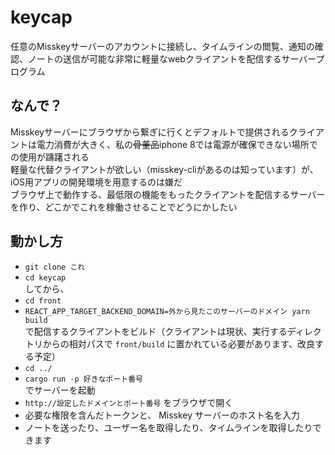 # keycap
任意のMisskeyサーバーのアカウントに接続し、タイムラインの閲覧、通知の確認、ノートの送信が可能な非常に軽量なwebクライアントを配信するサーバープログラム

## なんで？
Misskeyサーバーにブラウザから繋ぎに行くとデフォルトで提供されるクライアントは電力消費が大きく、私の~~骨董品~~iphone 8では電源が確保できない場所での使用が躊躇される  
軽量な代替クライアントが欲しい（misskey-cliがあるのは知っています）が、iOS用アプリの開発環境を用意するのは嫌だ  
ブラウザ上で動作する、最低限の機能をもったクライアントを配信するサーバーを作り、どこかでこれを稼働させることでどうにかしたい

## 動かし方
- `git clone これ`
- `cd keycap`  
してから、
- `cd front`
- `REACT_APP_TARGET_BACKEND_DOMAIN=外から見たこのサーバーのドメイン yarn build`  
で配信するクライアントをビルド（クライアントは現状、実行するディレクトリからの相対パスで `front/build` に置かれている必要があります、改良する予定）
- `cd ../`
- `cargo run -p 好きなポート番号`  
でサーバーを起動
- `http://設定したドメインとポート番号` をブラウザで開く
- 必要な権限を含んだトークンと、 Misskey サーバーのホスト名を入力
- ノートを送ったり、ユーザー名を取得したり、タイムラインを取得したりできます
